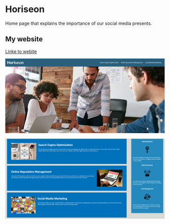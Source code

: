 # Horiseon 

Home page that explains the importance of our social media presents. 

## My website

[Linke to webite](https://brennenmcgill.github.io/Horiseon/)

![image of top part of my website](https://github.com/BrennenMcGill/Horiseon/blob/master/assets/images/Screenshot-1.PNG)

![image of bottom part of my website](https://github.com/BrennenMcGill/Horiseon/blob/master/assets/images/Screenshot-2.PNG)
